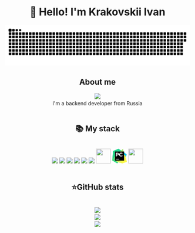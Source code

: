 <h1 align="center">👋 Hello! I'm Krakovskii Ivan </h1>
<p align="center">
 <img width="600" src="assets/github-snake.svg" alt="snake"/>
</p>
<div align="center">
    <h2>About me</h2>
    <img height="30" src="https://img.shields.io/badge/-Telegram-2CA5E0?style=flat&logo=telegram&logoColor=white">
    <br>
    I'm a backend developer from Russia  
</div>
<br>
<div align="center">
    <h2><b>📚 My stack</b></h2>
    <br>
    <img src="https://skillicons.dev/icons?i=py&perline=7" />
    <img src="https://skillicons.dev/icons?i=postgres&perline=7" />
    <img src="https://skillicons.dev/icons?i=sqlite&perline=7" />
    <img src="https://skillicons.dev/icons?i=django&perline=7" />
    <img src="https://skillicons.dev/icons?i=docker&perline=7" />
    <img src="https://skillicons.dev/icons?i=git&perline=7" />
    <img width="40" height="40" src="https://skillicons.dev/icons?i=neovim&perline=7" />
    <img width="40" height="40" src="assets/PyCharm_Icon.svg" />
    <img width="40" height="40" src="https://skillicons.dev/icons?i=linux" />
</div>
<br>
<div align="center">
    <h2><b>⭐GitHub stats</b></h2>
    <br>
    <img width="450" src="https://github-readme-stats.vercel.app/api/top-langs?username=ivkrak&layout=compact&theme=cobalt" />
    <br>
    <img width="450" src="https://github-readme-stats.vercel.app/api?username=ivkrak&count_private=true&show_icons=true&theme=cobalt&layout=compact&hide_border=true" />
    <br>
    <img width="450" src="https://github-readme-stats.vercel.app/api/wakatime?username=ivkrak&theme=cobalt" />
</div>
